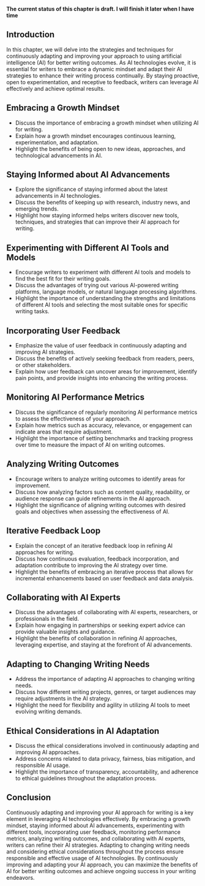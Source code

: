 **The current status of this chapter is draft. I will finish it later when I have time**

Introduction
------------

In this chapter, we will delve into the strategies and techniques for continuously adapting and improving your approach to using artificial intelligence (AI) for better writing outcomes. As AI technologies evolve, it is essential for writers to embrace a dynamic mindset and adapt their AI strategies to enhance their writing process continually. By staying proactive, open to experimentation, and receptive to feedback, writers can leverage AI effectively and achieve optimal results.

Embracing a Growth Mindset
--------------------------

* Discuss the importance of embracing a growth mindset when utilizing AI for writing.
* Explain how a growth mindset encourages continuous learning, experimentation, and adaptation.
* Highlight the benefits of being open to new ideas, approaches, and technological advancements in AI.

Staying Informed about AI Advancements
--------------------------------------

* Explore the significance of staying informed about the latest advancements in AI technologies.
* Discuss the benefits of keeping up with research, industry news, and emerging trends.
* Highlight how staying informed helps writers discover new tools, techniques, and strategies that can improve their AI approach for writing.

Experimenting with Different AI Tools and Models
------------------------------------------------

* Encourage writers to experiment with different AI tools and models to find the best fit for their writing goals.
* Discuss the advantages of trying out various AI-powered writing platforms, language models, or natural language processing algorithms.
* Highlight the importance of understanding the strengths and limitations of different AI tools and selecting the most suitable ones for specific writing tasks.

Incorporating User Feedback
---------------------------

* Emphasize the value of user feedback in continuously adapting and improving AI strategies.
* Discuss the benefits of actively seeking feedback from readers, peers, or other stakeholders.
* Explain how user feedback can uncover areas for improvement, identify pain points, and provide insights into enhancing the writing process.

Monitoring AI Performance Metrics
---------------------------------

* Discuss the significance of regularly monitoring AI performance metrics to assess the effectiveness of your approach.
* Explain how metrics such as accuracy, relevance, or engagement can indicate areas that require adjustment.
* Highlight the importance of setting benchmarks and tracking progress over time to measure the impact of AI on writing outcomes.

Analyzing Writing Outcomes
--------------------------

* Encourage writers to analyze writing outcomes to identify areas for improvement.
* Discuss how analyzing factors such as content quality, readability, or audience response can guide refinements in the AI approach.
* Highlight the significance of aligning writing outcomes with desired goals and objectives when assessing the effectiveness of AI.

Iterative Feedback Loop
-----------------------

* Explain the concept of an iterative feedback loop in refining AI approaches for writing.
* Discuss how continuous evaluation, feedback incorporation, and adaptation contribute to improving the AI strategy over time.
* Highlight the benefits of embracing an iterative process that allows for incremental enhancements based on user feedback and data analysis.

Collaborating with AI Experts
-----------------------------

* Discuss the advantages of collaborating with AI experts, researchers, or professionals in the field.
* Explain how engaging in partnerships or seeking expert advice can provide valuable insights and guidance.
* Highlight the benefits of collaboration in refining AI approaches, leveraging expertise, and staying at the forefront of AI advancements.

Adapting to Changing Writing Needs
----------------------------------

* Address the importance of adapting AI approaches to changing writing needs.
* Discuss how different writing projects, genres, or target audiences may require adjustments in the AI strategy.
* Highlight the need for flexibility and agility in utilizing AI tools to meet evolving writing demands.

Ethical Considerations in AI Adaptation
---------------------------------------

* Discuss the ethical considerations involved in continuously adapting and improving AI approaches.
* Address concerns related to data privacy, fairness, bias mitigation, and responsible AI usage.
* Highlight the importance of transparency, accountability, and adherence to ethical guidelines throughout the adaptation process.

Conclusion
----------

Continuously adapting and improving your AI approach for writing is a key element in leveraging AI technologies effectively. By embracing a growth mindset, staying informed about AI advancements, experimenting with different tools, incorporating user feedback, monitoring performance metrics, analyzing writing outcomes, and collaborating with AI experts, writers can refine their AI strategies. Adapting to changing writing needs and considering ethical considerations throughout the process ensure responsible and effective usage of AI technologies. By continuously improving and adapting your AI approach, you can maximize the benefits of AI for better writing outcomes and achieve ongoing success in your writing endeavors.
